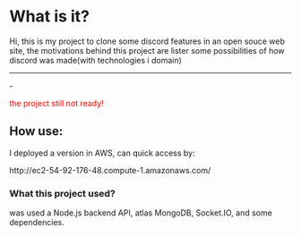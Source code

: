 <h1>What is it?</h1>
<p>Hi, this is my project to clone some discord features in an open souce web site, the motivations behind this project are lister some possibilities of how discord was made(with technologies i domain)</p>
<p></p>
<hr>
-<p style='color:red;'>the project still not ready!</p>
<h2>How use:</h2>
<p>I deployed a version in AWS, can quick access by:</p>
<p>http://ec2-54-92-176-48.compute-1.amazonaws.com/</p>

<h3>What this project used?</h3>
<p>was used a Node.js backend API, atlas MongoDB, Socket.IO, and some dependencies.</p>
